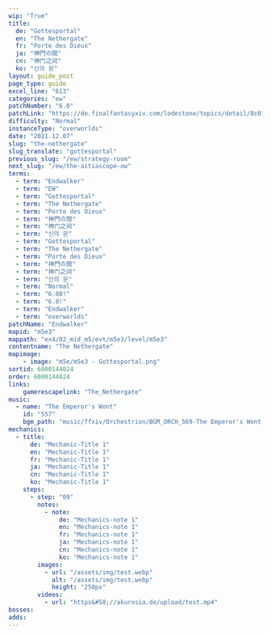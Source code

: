 ```yaml
---
wip: "True"
title:
  de: "Gottesportal"
  en: "The Nethergate"
  fr: "Porte des Dieux"
  ja: "神門の間"
  cn: "神门之间"
  ko: "신의 문"
layout: guide_post
page_type: guide
excel_line: "613"
categories: "ew"
patchNumber: "6.0"
patchLink: "https://de.finalfantasyxiv.com/lodestone/topics/detail/8c0146ce7f89035f0f27dcad1edcf30d3037fcf5"
difficulty: "Normal"
instanceType: "overworlds"
date: "2021.12.07"
slug: "the-nethergate"
slug_translate: "gottesportal"
previous_slug: "/ew/strategy-room"
next_slug: "/ew/the-aitiascope-ow"
terms:
  - term: "Endwalker"
  - term: "EW"
  - term: "Gottesportal"
  - term: "The Nethergate"
  - term: "Porte des Dieux"
  - term: "神門の間"
  - term: "神门之间"
  - term: "신의 문"
  - term: "Gottesportal"
  - term: "The Nethergate"
  - term: "Porte des Dieux"
  - term: "神門の間"
  - term: "神门之间"
  - term: "신의 문"
  - term: "Normal"
  - term: "6.00!"
  - term: "6.0!"
  - term: "Endwalker"
  - term: "overworlds"
patchName: "Endwalker"
mapid: "m5e3"
mappath: "ex4/02_mid_m5/evt/m5e3/level/m5e3"
contentname: "The Nethergate"
mapimage:
    - image: "m5e/m5e3 - Gottesportal.png"
sortid: 6000144024
order: 6000144024
links:
    gamerescapelink: "The_Nethergate"
music:
  - name: "The Emperor's Wont"
    id: "557"
    bgm_path: "music/ffxiv/Orchestrion/BGM_ORCH_569-The Emperor's Wont.ogg"
mechanics:
  - title:
      de: "Mechanic-Title 1"
      en: "Mechanic-Title 1"
      fr: "Mechanic-Title 1"
      ja: "Mechanic-Title 1"
      cn: "Mechanic-Title 1"
      ko: "Mechanic-Title 1"
    steps:
      - step: "09"
        notes:
          - note:
              de: "Mechanics-note 1"
              en: "Mechanics-note 1"
              fr: "Mechanics-note 1"
              ja: "Mechanics-note 1"
              cn: "Mechanics-note 1"
              ko: "Mechanics-note 1"
        images:
          - url: "/assets/img/test.webp"
            alt: "/assets/img/test.webp"
            height: "250px"
        videos:
          - url: "https&#58;//akurosia.de/upload/test.mp4"
bosses:
adds:
---
```

